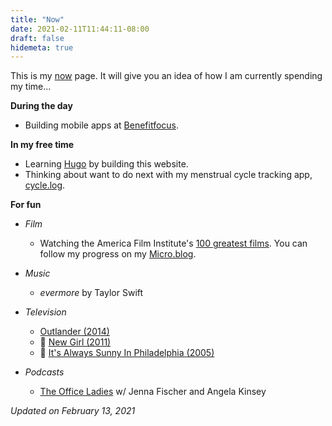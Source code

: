 ```yaml
---
title: "Now"
date: 2021-02-11T11:44:11-08:00
draft: false
hidemeta: true
---
```


This is my [now](https://nownownow.com/about) page. It will give you an idea of how I am currently spending my time...

**During the day** 

* Building mobile apps at [Benefitfocus](https://benefitfocus.com).

**In my free time**

* Learning [Hugo](https://gohugo.io) by building this website.
* Thinking about want to do next with my menstrual cycle tracking app, [cycle.log](https://apps.apple.com/us/app/cycle-log/id1141567309).

**For fun**

* *Film* 

  * Watching the America Film Institute's [100 greatest films](https://www.afi.com/afis-100-years-100-movies-10th-anniversary-edition/). You can follow my progress on my [Micro.blog](https://micro.jmjordan.com/categories/afi-100-years).

* *Music*
  * *evermore* by Taylor Swift

* *Television*
  * [Outlander (2014)](https://www.imdb.com/title/tt3006802/)
  * 🔁 [New Girl (2011)](https://www.imdb.com/title/tt1826940/)
  * 🔁 [It's Always Sunny In Philadelphia (2005)](https://www.imdb.com/title/tt0472954)

* *Podcasts*
  * [The Office Ladies](https://officeladies.com) w/ Jenna Fischer and Angela Kinsey


*Updated on February 13, 2021*
